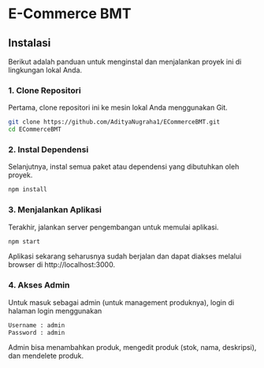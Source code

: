# E-Commerce BMT

## Instalasi

Berikut adalah panduan untuk menginstal dan menjalankan proyek ini di lingkungan lokal Anda.

### 1. Clone Repositori

Pertama, clone repositori ini ke mesin lokal Anda menggunakan Git.

```bash
git clone https://github.com/AdityaNugraha1/ECommerceBMT.git
cd ECommerceBMT
```

### 2. Instal Dependensi

Selanjutnya, instal semua paket atau dependensi yang dibutuhkan oleh proyek.

```bash
npm install
```

### 3. Menjalankan Aplikasi

Terakhir, jalankan server pengembangan untuk memulai aplikasi.

```bash
npm start
```

Aplikasi sekarang seharusnya sudah berjalan dan dapat diakses melalui browser di http://localhost:3000.

### 4. Akses Admin

Untuk masuk sebagai admin (untuk management produknya), login di halaman login menggunakan 

```bash
Username : admin
Password : admin
```
Admin bisa menambahkan produk, mengedit produk (stok, nama, deskripsi), dan mendelete produk.